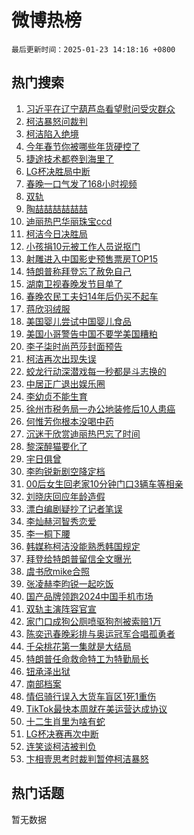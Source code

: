 # 微博热榜

`最后更新时间：2025-01-23 14:18:16 +0800`

## 热门搜索

1. [习近平在辽宁葫芦岛看望慰问受灾群众](https://m.weibo.cn/search?containerid=100103type%3D1%26t%3D10%26q%3D%23%E4%B9%A0%E8%BF%91%E5%B9%B3%E5%9C%A8%E8%BE%BD%E5%AE%81%E8%91%AB%E8%8A%A6%E5%B2%9B%E7%9C%8B%E6%9C%9B%E6%85%B0%E9%97%AE%E5%8F%97%E7%81%BE%E7%BE%A4%E4%BC%97%23&stream_entry_id=51&isnewpage=1&extparam=seat%3D1%26pos%3D0%26c_type%3D51%26cate%3D10103%26filter_type%3Drealtimehot%26q%3D%2523%25E4%25B9%25A0%25E8%25BF%2591%25E5%25B9%25B3%25E5%259C%25A8%25E8%25BE%25BD%25E5%25AE%2581%25E8%2591%25AB%25E8%258A%25A6%25E5%25B2%259B%25E7%259C%258B%25E6%259C%259B%25E6%2585%25B0%25E9%2597%25AE%25E5%258F%2597%25E7%2581%25BE%25E7%25BE%25A4%25E4%25BC%2597%2523%26dgr%3D0%26stream_entry_id%3D51%26display_time%3D1737613094%26pre_seqid%3D173761309496101109856119)
1. [柯洁暴怒问裁判](https://m.weibo.cn/search?containerid=100103type%3D1%26t%3D10%26q%3D%23%E6%9F%AF%E6%B4%81%E6%9A%B4%E6%80%92%E9%97%AE%E8%A3%81%E5%88%A4%23&stream_entry_id=31&isnewpage=1&extparam=seat%3D1%26realpos%3D1%26filter_type%3Drealtimehot%26stream_entry_id%3D31%26pos%3D0%26c_type%3D31%26band_rank%3D1%26cate%3D5001%26lcate%3D5001%26q%3D%2523%25E6%259F%25AF%25E6%25B4%2581%25E6%259A%25B4%25E6%2580%2592%25E9%2597%25AE%25E8%25A3%2581%25E5%2588%25A4%2523%26dgr%3D0%26flag%3D1%26display_time%3D1737613094%26pre_seqid%3D173761309496101109856119)
1. [柯洁陷入绝境](https://m.weibo.cn/search?containerid=100103type%3D1%26t%3D10%26q%3D%23%E6%9F%AF%E6%B4%81%E9%99%B7%E5%85%A5%E7%BB%9D%E5%A2%83%23&stream_entry_id=31&isnewpage=1&extparam=seat%3D1%26realpos%3D2%26filter_type%3Drealtimehot%26stream_entry_id%3D31%26pos%3D1%26c_type%3D31%26band_rank%3D2%26cate%3D5001%26lcate%3D5001%26q%3D%2523%25E6%259F%25AF%25E6%25B4%2581%25E9%2599%25B7%25E5%2585%25A5%25E7%25BB%259D%25E5%25A2%2583%2523%26dgr%3D0%26flag%3D1%26display_time%3D1737613094%26pre_seqid%3D173761309496101109856119)
1. [今年春节你被哪些年货硬控了](https://m.weibo.cn/search?containerid=100103type%3D1%26t%3D10%26q%3D%23%E4%BB%8A%E5%B9%B4%E6%98%A5%E8%8A%82%E4%BD%A0%E8%A2%AB%E5%93%AA%E4%BA%9B%E5%B9%B4%E8%B4%A7%E7%A1%AC%E6%8E%A7%E4%BA%86%23&stream_entry_id=31&isnewpage=1&extparam=seat%3D1%26realpos%3D3%26filter_type%3Drealtimehot%26stream_entry_id%3D31%26pos%3D2%26c_type%3D31%26band_rank%3D3%26cate%3D5001%26lcate%3D5001%26q%3D%2523%25E4%25BB%258A%25E5%25B9%25B4%25E6%2598%25A5%25E8%258A%2582%25E4%25BD%25A0%25E8%25A2%25AB%25E5%2593%25AA%25E4%25BA%259B%25E5%25B9%25B4%25E8%25B4%25A7%25E7%25A1%25AC%25E6%258E%25A7%25E4%25BA%2586%2523%26dgr%3D0%26flag%3D0%26display_time%3D1737613094%26pre_seqid%3D173761309496101109856119)
1. [捷途技术都卷到海里了](https://m.weibo.cn/search?containerid=100103type%3D1%26t%3D10%26q%3D%23%E6%8D%B7%E9%80%94%E6%8A%80%E6%9C%AF%E9%83%BD%E5%8D%B7%E5%88%B0%E6%B5%B7%E9%87%8C%E4%BA%86%23&stream_entry_id=31&isnewpage=1&extparam=seat%3D1%26adid%3D273570%26band_rank%3D4%26filter_type%3Drealtimehot%26is_ad_pos%3D1%26lcate%3D5001%26c_type%3D31%26topic_ad%3D1%26cate%3D5001%26pos%3D3%26q%3D%2523%25E6%258D%25B7%25E9%2580%2594%25E6%258A%2580%25E6%259C%25AF%25E9%2583%25BD%25E5%258D%25B7%25E5%2588%25B0%25E6%25B5%25B7%25E9%2587%258C%25E4%25BA%2586%2523%26dgr%3D0%26stream_entry_id%3D31%26display_time%3D1737613094%26pre_seqid%3D173761309496101109856119)
1. [LG杯决胜局中断](https://m.weibo.cn/search?containerid=100103type%3D1%26t%3D10%26q%3D%23LG%E6%9D%AF%E5%86%B3%E8%83%9C%E5%B1%80%E4%B8%AD%E6%96%AD%23&stream_entry_id=31&isnewpage=1&extparam=seat%3D1%26realpos%3D4%26filter_type%3Drealtimehot%26stream_entry_id%3D31%26pos%3D4%26c_type%3D31%26band_rank%3D4%26cate%3D5001%26lcate%3D5001%26q%3D%2523LG%25E6%259D%25AF%25E5%2586%25B3%25E8%2583%259C%25E5%25B1%2580%25E4%25B8%25AD%25E6%2596%25AD%2523%26dgr%3D0%26flag%3D1%26display_time%3D1737613094%26pre_seqid%3D173761309496101109856119)
1. [春晚一口气发了168小时视频](https://m.weibo.cn/search?containerid=100103type%3D1%26t%3D10%26q%3D%E6%98%A5%E6%99%9A%E4%B8%80%E5%8F%A3%E6%B0%94%E5%8F%91%E4%BA%86168%E5%B0%8F%E6%97%B6%E8%A7%86%E9%A2%91&stream_entry_id=31&isnewpage=1&extparam=seat%3D1%26realpos%3D5%26filter_type%3Drealtimehot%26stream_entry_id%3D31%26pos%3D5%26c_type%3D31%26band_rank%3D5%26cate%3D5001%26lcate%3D5001%26q%3D%25E6%2598%25A5%25E6%2599%259A%25E4%25B8%2580%25E5%258F%25A3%25E6%25B0%2594%25E5%258F%2591%25E4%25BA%2586168%25E5%25B0%258F%25E6%2597%25B6%25E8%25A7%2586%25E9%25A2%2591%26dgr%3D0%26flag%3D2%26display_time%3D1737613094%26pre_seqid%3D173761309496101109856119)
1. [双轨](https://m.weibo.cn/search?containerid=100103type%3D1%26t%3D10%26q%3D%E5%8F%8C%E8%BD%A8&stream_entry_id=31&isnewpage=1&extparam=seat%3D1%26realpos%3D6%26filter_type%3Drealtimehot%26stream_entry_id%3D31%26pos%3D6%26c_type%3D31%26band_rank%3D6%26cate%3D5001%26lcate%3D5001%26q%3D%25E5%258F%258C%25E8%25BD%25A8%26dgr%3D0%26flag%3D2%26display_time%3D1737613094%26pre_seqid%3D173761309496101109856119)
1. [陶喆喆喆喆喆喆](https://m.weibo.cn/search?containerid=100103type%3D1%26t%3D10%26q%3D%23%E9%99%B6%E5%96%86%E5%96%86%E5%96%86%E5%96%86%E5%96%86%E5%96%86%23&stream_entry_id=31&isnewpage=1&extparam=seat%3D1%26adid%3D273799%26band_rank%3D7%26filter_type%3Drealtimehot%26is_ad_pos%3D1%26lcate%3D5001%26c_type%3D31%26topic_ad%3D1%26cate%3D5001%26pos%3D7%26q%3D%2523%25E9%2599%25B6%25E5%2596%2586%25E5%2596%2586%25E5%2596%2586%25E5%2596%2586%25E5%2596%2586%25E5%2596%2586%2523%26dgr%3D0%26stream_entry_id%3D31%26display_time%3D1737613094%26pre_seqid%3D173761309496101109856119)
1. [迪丽热巴华丽珠宝ccd](https://m.weibo.cn/search?containerid=100103type%3D1%26t%3D10%26q%3D%23%E8%BF%AA%E4%B8%BD%E7%83%AD%E5%B7%B4%E5%8D%8E%E4%B8%BD%E7%8F%A0%E5%AE%9Dccd%23&stream_entry_id=31&isnewpage=1&extparam=seat%3D1%26realpos%3D7%26filter_type%3Drealtimehot%26stream_entry_id%3D31%26pos%3D8%26c_type%3D31%26band_rank%3D7%26cate%3D5001%26lcate%3D5001%26q%3D%2523%25E8%25BF%25AA%25E4%25B8%25BD%25E7%2583%25AD%25E5%25B7%25B4%25E5%258D%258E%25E4%25B8%25BD%25E7%258F%25A0%25E5%25AE%259Dccd%2523%26dgr%3D0%26flag%3D1%26display_time%3D1737613094%26pre_seqid%3D173761309496101109856119)
1. [柯洁今日决胜局](https://m.weibo.cn/search?containerid=100103type%3D1%26t%3D10%26q%3D%23%E6%9F%AF%E6%B4%81%E4%BB%8A%E6%97%A5%E5%86%B3%E8%83%9C%E5%B1%80%23&stream_entry_id=31&isnewpage=1&extparam=seat%3D1%26realpos%3D8%26filter_type%3Drealtimehot%26stream_entry_id%3D31%26pos%3D9%26c_type%3D31%26band_rank%3D8%26cate%3D5001%26lcate%3D5001%26q%3D%2523%25E6%259F%25AF%25E6%25B4%2581%25E4%25BB%258A%25E6%2597%25A5%25E5%2586%25B3%25E8%2583%259C%25E5%25B1%2580%2523%26dgr%3D0%26flag%3D0%26display_time%3D1737613094%26pre_seqid%3D173761309496101109856119)
1. [小孩捐10元被工作人员说抠门](https://m.weibo.cn/search?containerid=100103type%3D1%26t%3D10%26q%3D%23%E5%B0%8F%E5%AD%A9%E6%8D%9010%E5%85%83%E8%A2%AB%E5%B7%A5%E4%BD%9C%E4%BA%BA%E5%91%98%E8%AF%B4%E6%8A%A0%E9%97%A8%23&stream_entry_id=31&isnewpage=1&extparam=seat%3D1%26realpos%3D9%26filter_type%3Drealtimehot%26stream_entry_id%3D31%26pos%3D10%26c_type%3D31%26band_rank%3D9%26cate%3D5001%26lcate%3D5001%26q%3D%2523%25E5%25B0%258F%25E5%25AD%25A9%25E6%258D%259010%25E5%2585%2583%25E8%25A2%25AB%25E5%25B7%25A5%25E4%25BD%259C%25E4%25BA%25BA%25E5%2591%2598%25E8%25AF%25B4%25E6%258A%25A0%25E9%2597%25A8%2523%26dgr%3D0%26flag%3D0%26display_time%3D1737613094%26pre_seqid%3D173761309496101109856119)
1. [射雕进入中国影史预售票房TOP15](https://m.weibo.cn/search?containerid=100103type%3D1%26t%3D10%26q%3D%23%E5%B0%84%E9%9B%95%E8%BF%9B%E5%85%A5%E4%B8%AD%E5%9B%BD%E5%BD%B1%E5%8F%B2%E9%A2%84%E5%94%AE%E7%A5%A8%E6%88%BFTOP15%23&stream_entry_id=31&isnewpage=1&extparam=seat%3D1%26realpos%3D10%26filter_type%3Drealtimehot%26stream_entry_id%3D31%26pos%3D11%26c_type%3D31%26band_rank%3D10%26cate%3D5001%26lcate%3D5001%26q%3D%2523%25E5%25B0%2584%25E9%259B%2595%25E8%25BF%259B%25E5%2585%25A5%25E4%25B8%25AD%25E5%259B%25BD%25E5%25BD%25B1%25E5%258F%25B2%25E9%25A2%2584%25E5%2594%25AE%25E7%25A5%25A8%25E6%2588%25BFTOP15%2523%26dgr%3D0%26flag%3D1%26display_time%3D1737613094%26pre_seqid%3D173761309496101109856119)
1. [特朗普称拜登忘了赦免自己](https://m.weibo.cn/search?containerid=100103type%3D1%26t%3D10%26q%3D%23%E7%89%B9%E6%9C%97%E6%99%AE%E7%A7%B0%E6%8B%9C%E7%99%BB%E5%BF%98%E4%BA%86%E8%B5%A6%E5%85%8D%E8%87%AA%E5%B7%B1%23&stream_entry_id=31&isnewpage=1&extparam=seat%3D1%26realpos%3D11%26filter_type%3Drealtimehot%26stream_entry_id%3D31%26pos%3D12%26c_type%3D31%26band_rank%3D11%26cate%3D5001%26lcate%3D5001%26q%3D%2523%25E7%2589%25B9%25E6%259C%2597%25E6%2599%25AE%25E7%25A7%25B0%25E6%258B%259C%25E7%2599%25BB%25E5%25BF%2598%25E4%25BA%2586%25E8%25B5%25A6%25E5%2585%258D%25E8%2587%25AA%25E5%25B7%25B1%2523%26dgr%3D0%26flag%3D1%26display_time%3D1737613094%26pre_seqid%3D173761309496101109856119)
1. [湖南卫视春晚发节目单了](https://m.weibo.cn/search?containerid=100103type%3D1%26t%3D10%26q%3D%23%E6%B9%96%E5%8D%97%E5%8D%AB%E8%A7%86%E6%98%A5%E6%99%9A%E5%8F%91%E8%8A%82%E7%9B%AE%E5%8D%95%E4%BA%86%23&stream_entry_id=31&isnewpage=1&extparam=seat%3D1%26realpos%3D12%26filter_type%3Drealtimehot%26stream_entry_id%3D31%26pos%3D13%26c_type%3D31%26band_rank%3D12%26cate%3D5001%26lcate%3D5001%26q%3D%2523%25E6%25B9%2596%25E5%258D%2597%25E5%258D%25AB%25E8%25A7%2586%25E6%2598%25A5%25E6%2599%259A%25E5%258F%2591%25E8%258A%2582%25E7%259B%25AE%25E5%258D%2595%25E4%25BA%2586%2523%26dgr%3D0%26flag%3D0%26display_time%3D1737613094%26pre_seqid%3D173761309496101109856119)
1. [春晚农民工夫妇14年后仍买不起车](https://m.weibo.cn/search?containerid=100103type%3D1%26t%3D10%26q%3D%23%E6%98%A5%E6%99%9A%E5%86%9C%E6%B0%91%E5%B7%A5%E5%A4%AB%E5%A6%8714%E5%B9%B4%E5%90%8E%E4%BB%8D%E4%B9%B0%E4%B8%8D%E8%B5%B7%E8%BD%A6%23&stream_entry_id=31&isnewpage=1&extparam=seat%3D1%26realpos%3D13%26filter_type%3Drealtimehot%26stream_entry_id%3D31%26pos%3D14%26c_type%3D31%26band_rank%3D13%26cate%3D5001%26lcate%3D5001%26q%3D%2523%25E6%2598%25A5%25E6%2599%259A%25E5%2586%259C%25E6%25B0%2591%25E5%25B7%25A5%25E5%25A4%25AB%25E5%25A6%258714%25E5%25B9%25B4%25E5%2590%258E%25E4%25BB%258D%25E4%25B9%25B0%25E4%25B8%258D%25E8%25B5%25B7%25E8%25BD%25A6%2523%26dgr%3D0%26flag%3D0%26display_time%3D1737613094%26pre_seqid%3D173761309496101109856119)
1. [蒋欣羽绒服](https://m.weibo.cn/search?containerid=100103type%3D1%26t%3D10%26q%3D%E8%92%8B%E6%AC%A3%E7%BE%BD%E7%BB%92%E6%9C%8D&stream_entry_id=31&isnewpage=1&extparam=seat%3D1%26realpos%3D14%26filter_type%3Drealtimehot%26stream_entry_id%3D31%26pos%3D15%26c_type%3D31%26band_rank%3D14%26cate%3D5001%26lcate%3D5001%26q%3D%25E8%2592%258B%25E6%25AC%25A3%25E7%25BE%25BD%25E7%25BB%2592%25E6%259C%258D%26dgr%3D0%26flag%3D2%26display_time%3D1737613094%26pre_seqid%3D173761309496101109856119)
1. [美国婴儿尝试中国婴儿食品](https://m.weibo.cn/search?containerid=100103type%3D1%26t%3D10%26q%3D%E7%BE%8E%E5%9B%BD%E5%A9%B4%E5%84%BF%E5%B0%9D%E8%AF%95%E4%B8%AD%E5%9B%BD%E5%A9%B4%E5%84%BF%E9%A3%9F%E5%93%81&stream_entry_id=31&isnewpage=1&extparam=seat%3D1%26realpos%3D15%26filter_type%3Drealtimehot%26stream_entry_id%3D31%26pos%3D16%26c_type%3D31%26band_rank%3D15%26cate%3D5001%26lcate%3D5001%26q%3D%25E7%25BE%258E%25E5%259B%25BD%25E5%25A9%25B4%25E5%2584%25BF%25E5%25B0%259D%25E8%25AF%2595%25E4%25B8%25AD%25E5%259B%25BD%25E5%25A9%25B4%25E5%2584%25BF%25E9%25A3%259F%25E5%2593%2581%26dgr%3D0%26flag%3D1%26display_time%3D1737613094%26pre_seqid%3D173761309496101109856119)
1. [美国小哥警告中国不要学美国糟粕](https://m.weibo.cn/search?containerid=100103type%3D1%26t%3D10%26q%3D%23%E7%BE%8E%E5%9B%BD%E5%B0%8F%E5%93%A5%E8%AD%A6%E5%91%8A%E4%B8%AD%E5%9B%BD%E4%B8%8D%E8%A6%81%E5%AD%A6%E7%BE%8E%E5%9B%BD%E7%B3%9F%E7%B2%95%23&stream_entry_id=31&isnewpage=1&extparam=seat%3D1%26realpos%3D16%26filter_type%3Drealtimehot%26stream_entry_id%3D31%26pos%3D17%26c_type%3D31%26band_rank%3D16%26cate%3D5001%26lcate%3D5001%26q%3D%2523%25E7%25BE%258E%25E5%259B%25BD%25E5%25B0%258F%25E5%2593%25A5%25E8%25AD%25A6%25E5%2591%258A%25E4%25B8%25AD%25E5%259B%25BD%25E4%25B8%258D%25E8%25A6%2581%25E5%25AD%25A6%25E7%25BE%258E%25E5%259B%25BD%25E7%25B3%259F%25E7%25B2%2595%2523%26dgr%3D0%26flag%3D0%26display_time%3D1737613094%26pre_seqid%3D173761309496101109856119)
1. [李子柒时尚芭莎封面预告](https://m.weibo.cn/search?containerid=100103type%3D1%26t%3D10%26q%3D%23%E6%9D%8E%E5%AD%90%E6%9F%92%E6%97%B6%E5%B0%9A%E8%8A%AD%E8%8E%8E%E5%B0%81%E9%9D%A2%E9%A2%84%E5%91%8A%23&stream_entry_id=31&isnewpage=1&extparam=seat%3D1%26realpos%3D17%26filter_type%3Drealtimehot%26stream_entry_id%3D31%26pos%3D18%26c_type%3D31%26band_rank%3D17%26cate%3D5001%26lcate%3D5001%26q%3D%2523%25E6%259D%258E%25E5%25AD%2590%25E6%259F%2592%25E6%2597%25B6%25E5%25B0%259A%25E8%258A%25AD%25E8%258E%258E%25E5%25B0%2581%25E9%259D%25A2%25E9%25A2%2584%25E5%2591%258A%2523%26dgr%3D0%26flag%3D1%26display_time%3D1737613094%26pre_seqid%3D173761309496101109856119)
1. [柯洁再次出现失误](https://m.weibo.cn/search?containerid=100103type%3D1%26t%3D10%26q%3D%23%E6%9F%AF%E6%B4%81%E5%86%8D%E6%AC%A1%E5%87%BA%E7%8E%B0%E5%A4%B1%E8%AF%AF%23&stream_entry_id=31&isnewpage=1&extparam=seat%3D1%26realpos%3D18%26filter_type%3Drealtimehot%26stream_entry_id%3D31%26pos%3D19%26c_type%3D31%26band_rank%3D18%26cate%3D5001%26lcate%3D5001%26q%3D%2523%25E6%259F%25AF%25E6%25B4%2581%25E5%2586%258D%25E6%25AC%25A1%25E5%2587%25BA%25E7%258E%25B0%25E5%25A4%25B1%25E8%25AF%25AF%2523%26dgr%3D0%26flag%3D1%26display_time%3D1737613094%26pre_seqid%3D173761309496101109856119)
1. [蛟龙行动深潜戏每一秒都是斗志换的](https://m.weibo.cn/search?containerid=100103type%3D1%26t%3D10%26q%3D%23%E8%9B%9F%E9%BE%99%E8%A1%8C%E5%8A%A8%E6%B7%B1%E6%BD%9C%E6%88%8F%E6%AF%8F%E4%B8%80%E7%A7%92%E9%83%BD%E6%98%AF%E6%96%97%E5%BF%97%E6%8D%A2%E7%9A%84%23&stream_entry_id=31&isnewpage=1&extparam=seat%3D1%26realpos%3D19%26filter_type%3Drealtimehot%26stream_entry_id%3D31%26pos%3D20%26c_type%3D31%26band_rank%3D19%26cate%3D5001%26lcate%3D5001%26q%3D%2523%25E8%259B%259F%25E9%25BE%2599%25E8%25A1%258C%25E5%258A%25A8%25E6%25B7%25B1%25E6%25BD%259C%25E6%2588%258F%25E6%25AF%258F%25E4%25B8%2580%25E7%25A7%2592%25E9%2583%25BD%25E6%2598%25AF%25E6%2596%2597%25E5%25BF%2597%25E6%258D%25A2%25E7%259A%2584%2523%26dgr%3D0%26flag%3D1%26display_time%3D1737613094%26pre_seqid%3D173761309496101109856119)
1. [中居正广退出娱乐圈](https://m.weibo.cn/search?containerid=100103type%3D1%26t%3D10%26q%3D%23%E4%B8%AD%E5%B1%85%E6%AD%A3%E5%B9%BF%E9%80%80%E5%87%BA%E5%A8%B1%E4%B9%90%E5%9C%88%23&stream_entry_id=31&isnewpage=1&extparam=seat%3D1%26realpos%3D20%26filter_type%3Drealtimehot%26stream_entry_id%3D31%26pos%3D21%26c_type%3D31%26band_rank%3D20%26cate%3D5001%26lcate%3D5001%26q%3D%2523%25E4%25B8%25AD%25E5%25B1%2585%25E6%25AD%25A3%25E5%25B9%25BF%25E9%2580%2580%25E5%2587%25BA%25E5%25A8%25B1%25E4%25B9%2590%25E5%259C%2588%2523%26dgr%3D0%26flag%3D1%26display_time%3D1737613094%26pre_seqid%3D173761309496101109856119)
1. [李幼贞不能生育](https://m.weibo.cn/search?containerid=100103type%3D1%26t%3D10%26q%3D%23%E6%9D%8E%E5%B9%BC%E8%B4%9E%E4%B8%8D%E8%83%BD%E7%94%9F%E8%82%B2%23&stream_entry_id=31&isnewpage=1&extparam=seat%3D1%26realpos%3D21%26filter_type%3Drealtimehot%26stream_entry_id%3D31%26pos%3D22%26c_type%3D31%26band_rank%3D21%26cate%3D5001%26lcate%3D5001%26q%3D%2523%25E6%259D%258E%25E5%25B9%25BC%25E8%25B4%259E%25E4%25B8%258D%25E8%2583%25BD%25E7%2594%259F%25E8%2582%25B2%2523%26dgr%3D0%26flag%3D2%26display_time%3D1737613094%26pre_seqid%3D173761309496101109856119)
1. [徐州市税务局一办公地装修后10人患癌](https://m.weibo.cn/search?containerid=100103type%3D1%26t%3D10%26q%3D%23%E5%BE%90%E5%B7%9E%E5%B8%82%E7%A8%8E%E5%8A%A1%E5%B1%80%E4%B8%80%E5%8A%9E%E5%85%AC%E5%9C%B0%E8%A3%85%E4%BF%AE%E5%90%8E10%E4%BA%BA%E6%82%A3%E7%99%8C%23&stream_entry_id=31&isnewpage=1&extparam=seat%3D1%26realpos%3D22%26filter_type%3Drealtimehot%26stream_entry_id%3D31%26pos%3D23%26c_type%3D31%26band_rank%3D22%26cate%3D5001%26lcate%3D5001%26q%3D%2523%25E5%25BE%2590%25E5%25B7%259E%25E5%25B8%2582%25E7%25A8%258E%25E5%258A%25A1%25E5%25B1%2580%25E4%25B8%2580%25E5%258A%259E%25E5%2585%25AC%25E5%259C%25B0%25E8%25A3%2585%25E4%25BF%25AE%25E5%2590%258E10%25E4%25BA%25BA%25E6%2582%25A3%25E7%2599%258C%2523%26dgr%3D0%26flag%3D0%26display_time%3D1737613094%26pre_seqid%3D173761309496101109856119)
1. [何惟芳你根本没喝中药](https://m.weibo.cn/search?containerid=100103type%3D1%26t%3D10%26q%3D%E4%BD%95%E6%83%9F%E8%8A%B3%E4%BD%A0%E6%A0%B9%E6%9C%AC%E6%B2%A1%E5%96%9D%E4%B8%AD%E8%8D%AF&stream_entry_id=31&isnewpage=1&extparam=seat%3D1%26realpos%3D23%26filter_type%3Drealtimehot%26stream_entry_id%3D31%26pos%3D24%26c_type%3D31%26band_rank%3D23%26cate%3D5001%26lcate%3D5001%26q%3D%25E4%25BD%2595%25E6%2583%259F%25E8%258A%25B3%25E4%25BD%25A0%25E6%25A0%25B9%25E6%259C%25AC%25E6%25B2%25A1%25E5%2596%259D%25E4%25B8%25AD%25E8%258D%25AF%26dgr%3D0%26flag%3D0%26display_time%3D1737613094%26pre_seqid%3D173761309496101109856119)
1. [沉迷于欣赏迪丽热巴忘了时间](https://m.weibo.cn/search?containerid=100103type%3D1%26t%3D10%26q%3D%23%E6%B2%89%E8%BF%B7%E4%BA%8E%E6%AC%A3%E8%B5%8F%E8%BF%AA%E4%B8%BD%E7%83%AD%E5%B7%B4%E5%BF%98%E4%BA%86%E6%97%B6%E9%97%B4%23&stream_entry_id=31&isnewpage=1&extparam=seat%3D1%26realpos%3D24%26filter_type%3Drealtimehot%26stream_entry_id%3D31%26pos%3D25%26c_type%3D31%26band_rank%3D24%26cate%3D5001%26lcate%3D5001%26q%3D%2523%25E6%25B2%2589%25E8%25BF%25B7%25E4%25BA%258E%25E6%25AC%25A3%25E8%25B5%258F%25E8%25BF%25AA%25E4%25B8%25BD%25E7%2583%25AD%25E5%25B7%25B4%25E5%25BF%2598%25E4%25BA%2586%25E6%2597%25B6%25E9%2597%25B4%2523%26dgr%3D0%26flag%3D1%26display_time%3D1737613094%26pre_seqid%3D173761309496101109856119)
1. [黎深醉猫要化了](https://m.weibo.cn/search?containerid=100103type%3D1%26t%3D10%26q%3D%E9%BB%8E%E6%B7%B1%E9%86%89%E7%8C%AB%E8%A6%81%E5%8C%96%E4%BA%86&stream_entry_id=31&isnewpage=1&extparam=seat%3D1%26realpos%3D25%26filter_type%3Drealtimehot%26stream_entry_id%3D31%26pos%3D26%26c_type%3D31%26band_rank%3D25%26cate%3D5001%26lcate%3D5001%26q%3D%25E9%25BB%258E%25E6%25B7%25B1%25E9%2586%2589%25E7%258C%25AB%25E8%25A6%2581%25E5%258C%2596%25E4%25BA%2586%26dgr%3D0%26flag%3D1%26display_time%3D1737613094%26pre_seqid%3D173761309496101109856119)
1. [宇日俱曾](https://m.weibo.cn/search?containerid=100103type%3D1%26t%3D10%26q%3D%23%E5%AE%87%E6%97%A5%E4%BF%B1%E6%9B%BE%23&stream_entry_id=31&isnewpage=1&extparam=seat%3D1%26realpos%3D26%26filter_type%3Drealtimehot%26stream_entry_id%3D31%26pos%3D27%26c_type%3D31%26band_rank%3D26%26cate%3D5001%26lcate%3D5001%26q%3D%2523%25E5%25AE%2587%25E6%2597%25A5%25E4%25BF%25B1%25E6%259B%25BE%2523%26dgr%3D0%26flag%3D1%26display_time%3D1737613094%26pre_seqid%3D173761309496101109856119)
1. [李昀锐新剧空降定档](https://m.weibo.cn/search?containerid=100103type%3D1%26t%3D10%26q%3D%23%E6%9D%8E%E6%98%80%E9%94%90%E6%96%B0%E5%89%A7%E7%A9%BA%E9%99%8D%E5%AE%9A%E6%A1%A3%23&stream_entry_id=31&isnewpage=1&extparam=seat%3D1%26realpos%3D27%26filter_type%3Drealtimehot%26stream_entry_id%3D31%26pos%3D28%26c_type%3D31%26band_rank%3D27%26cate%3D5001%26lcate%3D5001%26q%3D%2523%25E6%259D%258E%25E6%2598%2580%25E9%2594%2590%25E6%2596%25B0%25E5%2589%25A7%25E7%25A9%25BA%25E9%2599%258D%25E5%25AE%259A%25E6%25A1%25A3%2523%26dgr%3D0%26flag%3D0%26display_time%3D1737613094%26pre_seqid%3D173761309496101109856119)
1. [00后女生回老家10分钟门口3辆车等相亲](https://m.weibo.cn/search?containerid=100103type%3D1%26t%3D10%26q%3D%2300%E5%90%8E%E5%A5%B3%E7%94%9F%E5%9B%9E%E8%80%81%E5%AE%B610%E5%88%86%E9%92%9F%E9%97%A8%E5%8F%A33%E8%BE%86%E8%BD%A6%E7%AD%89%E7%9B%B8%E4%BA%B2%23&stream_entry_id=31&isnewpage=1&extparam=seat%3D1%26realpos%3D28%26filter_type%3Drealtimehot%26stream_entry_id%3D31%26pos%3D29%26c_type%3D31%26band_rank%3D28%26cate%3D5001%26lcate%3D5001%26q%3D%252300%25E5%2590%258E%25E5%25A5%25B3%25E7%2594%259F%25E5%259B%259E%25E8%2580%2581%25E5%25AE%25B610%25E5%2588%2586%25E9%2592%259F%25E9%2597%25A8%25E5%258F%25A33%25E8%25BE%2586%25E8%25BD%25A6%25E7%25AD%2589%25E7%259B%25B8%25E4%25BA%25B2%2523%26dgr%3D0%26flag%3D1%26display_time%3D1737613094%26pre_seqid%3D173761309496101109856119)
1. [刘晓庆回应年龄造假](https://m.weibo.cn/search?containerid=100103type%3D1%26t%3D10%26q%3D%23%E5%88%98%E6%99%93%E5%BA%86%E5%9B%9E%E5%BA%94%E5%B9%B4%E9%BE%84%E9%80%A0%E5%81%87%23&stream_entry_id=31&isnewpage=1&extparam=seat%3D1%26realpos%3D29%26filter_type%3Drealtimehot%26stream_entry_id%3D31%26pos%3D30%26c_type%3D31%26band_rank%3D29%26cate%3D5001%26lcate%3D5001%26q%3D%2523%25E5%2588%2598%25E6%2599%2593%25E5%25BA%2586%25E5%259B%259E%25E5%25BA%2594%25E5%25B9%25B4%25E9%25BE%2584%25E9%2580%25A0%25E5%2581%2587%2523%26dgr%3D0%26flag%3D1%26display_time%3D1737613094%26pre_seqid%3D173761309496101109856119)
1. [漂白编剧疑抄了记者笔误](https://m.weibo.cn/search?containerid=100103type%3D1%26t%3D10%26q%3D%23%E6%BC%82%E7%99%BD%E7%BC%96%E5%89%A7%E7%96%91%E6%8A%84%E4%BA%86%E8%AE%B0%E8%80%85%E7%AC%94%E8%AF%AF%23&stream_entry_id=31&isnewpage=1&extparam=seat%3D1%26realpos%3D30%26filter_type%3Drealtimehot%26stream_entry_id%3D31%26pos%3D31%26c_type%3D31%26band_rank%3D30%26cate%3D5001%26lcate%3D5001%26q%3D%2523%25E6%25BC%2582%25E7%2599%25BD%25E7%25BC%2596%25E5%2589%25A7%25E7%2596%2591%25E6%258A%2584%25E4%25BA%2586%25E8%25AE%25B0%25E8%2580%2585%25E7%25AC%2594%25E8%25AF%25AF%2523%26dgr%3D0%26flag%3D1%26display_time%3D1737613094%26pre_seqid%3D173761309496101109856119)
1. [李灿赫河智秀恋爱](https://m.weibo.cn/search?containerid=100103type%3D1%26t%3D10%26q%3D%23%E6%9D%8E%E7%81%BF%E8%B5%AB%E6%B2%B3%E6%99%BA%E7%A7%80%E6%81%8B%E7%88%B1%23&stream_entry_id=31&isnewpage=1&extparam=seat%3D1%26realpos%3D31%26filter_type%3Drealtimehot%26stream_entry_id%3D31%26pos%3D32%26c_type%3D31%26band_rank%3D31%26cate%3D5001%26lcate%3D5001%26q%3D%2523%25E6%259D%258E%25E7%2581%25BF%25E8%25B5%25AB%25E6%25B2%25B3%25E6%2599%25BA%25E7%25A7%2580%25E6%2581%258B%25E7%2588%25B1%2523%26dgr%3D0%26flag%3D0%26display_time%3D1737613094%26pre_seqid%3D173761309496101109856119)
1. [李一桐下腰](https://m.weibo.cn/search?containerid=100103type%3D1%26t%3D10%26q%3D%23%E6%9D%8E%E4%B8%80%E6%A1%90%E4%B8%8B%E8%85%B0%23&stream_entry_id=31&isnewpage=1&extparam=seat%3D1%26realpos%3D32%26filter_type%3Drealtimehot%26stream_entry_id%3D31%26pos%3D33%26c_type%3D31%26band_rank%3D32%26cate%3D5001%26lcate%3D5001%26q%3D%2523%25E6%259D%258E%25E4%25B8%2580%25E6%25A1%2590%25E4%25B8%258B%25E8%2585%25B0%2523%26dgr%3D0%26flag%3D0%26display_time%3D1737613094%26pre_seqid%3D173761309496101109856119)
1. [韩媒称柯洁没能熟悉韩国规定](https://m.weibo.cn/search?containerid=100103type%3D1%26t%3D10%26q%3D%23%E9%9F%A9%E5%AA%92%E7%A7%B0%E6%9F%AF%E6%B4%81%E6%B2%A1%E8%83%BD%E7%86%9F%E6%82%89%E9%9F%A9%E5%9B%BD%E8%A7%84%E5%AE%9A%23&stream_entry_id=31&isnewpage=1&extparam=seat%3D1%26realpos%3D33%26filter_type%3Drealtimehot%26stream_entry_id%3D31%26pos%3D34%26c_type%3D31%26band_rank%3D33%26cate%3D5001%26lcate%3D5001%26q%3D%2523%25E9%259F%25A9%25E5%25AA%2592%25E7%25A7%25B0%25E6%259F%25AF%25E6%25B4%2581%25E6%25B2%25A1%25E8%2583%25BD%25E7%2586%259F%25E6%2582%2589%25E9%259F%25A9%25E5%259B%25BD%25E8%25A7%2584%25E5%25AE%259A%2523%26dgr%3D0%26flag%3D0%26display_time%3D1737613094%26pre_seqid%3D173761309496101109856119)
1. [拜登给特朗普留信全文曝光](https://m.weibo.cn/search?containerid=100103type%3D1%26t%3D10%26q%3D%23%E6%8B%9C%E7%99%BB%E7%BB%99%E7%89%B9%E6%9C%97%E6%99%AE%E7%95%99%E4%BF%A1%E5%85%A8%E6%96%87%E6%9B%9D%E5%85%89%23&stream_entry_id=31&isnewpage=1&extparam=seat%3D1%26realpos%3D34%26filter_type%3Drealtimehot%26stream_entry_id%3D31%26pos%3D35%26c_type%3D31%26band_rank%3D34%26cate%3D5001%26lcate%3D5001%26q%3D%2523%25E6%258B%259C%25E7%2599%25BB%25E7%25BB%2599%25E7%2589%25B9%25E6%259C%2597%25E6%2599%25AE%25E7%2595%2599%25E4%25BF%25A1%25E5%2585%25A8%25E6%2596%2587%25E6%259B%259D%25E5%2585%2589%2523%26dgr%3D0%26flag%3D1%26display_time%3D1737613094%26pre_seqid%3D173761309496101109856119)
1. [虞书欣mike合照](https://m.weibo.cn/search?containerid=100103type%3D1%26t%3D10%26q%3D%23%E8%99%9E%E4%B9%A6%E6%AC%A3mike%E5%90%88%E7%85%A7%23&stream_entry_id=31&isnewpage=1&extparam=seat%3D1%26realpos%3D35%26filter_type%3Drealtimehot%26stream_entry_id%3D31%26pos%3D36%26c_type%3D31%26band_rank%3D35%26cate%3D5001%26lcate%3D5001%26q%3D%2523%25E8%2599%259E%25E4%25B9%25A6%25E6%25AC%25A3mike%25E5%2590%2588%25E7%2585%25A7%2523%26dgr%3D0%26flag%3D1%26display_time%3D1737613094%26pre_seqid%3D173761309496101109856119)
1. [张凌赫李昀锐一起吃饭](https://m.weibo.cn/search?containerid=100103type%3D1%26t%3D10%26q%3D%23%E5%BC%A0%E5%87%8C%E8%B5%AB%E6%9D%8E%E6%98%80%E9%94%90%E4%B8%80%E8%B5%B7%E5%90%83%E9%A5%AD%23&stream_entry_id=31&isnewpage=1&extparam=seat%3D1%26realpos%3D36%26filter_type%3Drealtimehot%26stream_entry_id%3D31%26pos%3D37%26c_type%3D31%26band_rank%3D36%26cate%3D5001%26lcate%3D5001%26q%3D%2523%25E5%25BC%25A0%25E5%2587%258C%25E8%25B5%25AB%25E6%259D%258E%25E6%2598%2580%25E9%2594%2590%25E4%25B8%2580%25E8%25B5%25B7%25E5%2590%2583%25E9%25A5%25AD%2523%26dgr%3D0%26flag%3D0%26display_time%3D1737613094%26pre_seqid%3D173761309496101109856119)
1. [国产品牌领跑2024中国手机市场](https://m.weibo.cn/search?containerid=100103type%3D1%26t%3D10%26q%3D%23%E5%9B%BD%E4%BA%A7%E5%93%81%E7%89%8C%E9%A2%86%E8%B7%912024%E4%B8%AD%E5%9B%BD%E6%89%8B%E6%9C%BA%E5%B8%82%E5%9C%BA%23&stream_entry_id=31&isnewpage=1&extparam=seat%3D1%26adid%3D273501%26realpos%3D37%26filter_type%3Drealtimehot%26stream_entry_id%3D31%26pos%3D38%26c_type%3D31%26band_rank%3D37%26cate%3D5001%26lcate%3D5001%26q%3D%2523%25E5%259B%25BD%25E4%25BA%25A7%25E5%2593%2581%25E7%2589%258C%25E9%25A2%2586%25E8%25B7%25912024%25E4%25B8%25AD%25E5%259B%25BD%25E6%2589%258B%25E6%259C%25BA%25E5%25B8%2582%25E5%259C%25BA%2523%26dgr%3D0%26flag%3D1%26display_time%3D1737613094%26pre_seqid%3D173761309496101109856119)
1. [双轨主演阵容官宣](https://m.weibo.cn/search?containerid=100103type%3D1%26t%3D10%26q%3D%23%E5%8F%8C%E8%BD%A8%E4%B8%BB%E6%BC%94%E9%98%B5%E5%AE%B9%E5%AE%98%E5%AE%A3%23&stream_entry_id=31&isnewpage=1&extparam=seat%3D1%26realpos%3D38%26filter_type%3Drealtimehot%26stream_entry_id%3D31%26pos%3D39%26c_type%3D31%26band_rank%3D38%26cate%3D5001%26lcate%3D5001%26q%3D%2523%25E5%258F%258C%25E8%25BD%25A8%25E4%25B8%25BB%25E6%25BC%2594%25E9%2598%25B5%25E5%25AE%25B9%25E5%25AE%2598%25E5%25AE%25A3%2523%26dgr%3D0%26flag%3D1%26display_time%3D1737613094%26pre_seqid%3D173761309496101109856119)
1. [家门口成狗公厕喷驱狗剂被索赔1万](https://m.weibo.cn/search?containerid=100103type%3D1%26t%3D10%26q%3D%23%E5%AE%B6%E9%97%A8%E5%8F%A3%E6%88%90%E7%8B%97%E5%85%AC%E5%8E%95%E5%96%B7%E9%A9%B1%E7%8B%97%E5%89%82%E8%A2%AB%E7%B4%A2%E8%B5%941%E4%B8%87%23&stream_entry_id=31&isnewpage=1&extparam=seat%3D1%26realpos%3D39%26filter_type%3Drealtimehot%26stream_entry_id%3D31%26pos%3D40%26c_type%3D31%26band_rank%3D39%26cate%3D5001%26lcate%3D5001%26q%3D%2523%25E5%25AE%25B6%25E9%2597%25A8%25E5%258F%25A3%25E6%2588%2590%25E7%258B%2597%25E5%2585%25AC%25E5%258E%2595%25E5%2596%25B7%25E9%25A9%25B1%25E7%258B%2597%25E5%2589%2582%25E8%25A2%25AB%25E7%25B4%25A2%25E8%25B5%25941%25E4%25B8%2587%2523%26dgr%3D0%26flag%3D1%26display_time%3D1737613094%26pre_seqid%3D173761309496101109856119)
1. [陈奕迅春晚彩排与奥运冠军合唱孤勇者](https://m.weibo.cn/search?containerid=100103type%3D1%26t%3D10%26q%3D%23%E9%99%88%E5%A5%95%E8%BF%85%E6%98%A5%E6%99%9A%E5%BD%A9%E6%8E%92%E4%B8%8E%E5%A5%A5%E8%BF%90%E5%86%A0%E5%86%9B%E5%90%88%E5%94%B1%E5%AD%A4%E5%8B%87%E8%80%85%23&stream_entry_id=31&isnewpage=1&extparam=seat%3D1%26realpos%3D40%26filter_type%3Drealtimehot%26stream_entry_id%3D31%26pos%3D41%26c_type%3D31%26band_rank%3D40%26cate%3D5001%26lcate%3D5001%26q%3D%2523%25E9%2599%2588%25E5%25A5%2595%25E8%25BF%2585%25E6%2598%25A5%25E6%2599%259A%25E5%25BD%25A9%25E6%258E%2592%25E4%25B8%258E%25E5%25A5%25A5%25E8%25BF%2590%25E5%2586%25A0%25E5%2586%259B%25E5%2590%2588%25E5%2594%25B1%25E5%25AD%25A4%25E5%258B%2587%25E8%2580%2585%2523%26dgr%3D0%26flag%3D1%26display_time%3D1737613094%26pre_seqid%3D173761309496101109856119)
1. [千朵桃花第一集就是大结局](https://m.weibo.cn/search?containerid=100103type%3D1%26t%3D10%26q%3D%E5%8D%83%E6%9C%B5%E6%A1%83%E8%8A%B1%E7%AC%AC%E4%B8%80%E9%9B%86%E5%B0%B1%E6%98%AF%E5%A4%A7%E7%BB%93%E5%B1%80&stream_entry_id=31&isnewpage=1&extparam=seat%3D1%26realpos%3D41%26filter_type%3Drealtimehot%26stream_entry_id%3D31%26pos%3D42%26c_type%3D31%26band_rank%3D41%26cate%3D5001%26lcate%3D5001%26q%3D%25E5%258D%2583%25E6%259C%25B5%25E6%25A1%2583%25E8%258A%25B1%25E7%25AC%25AC%25E4%25B8%2580%25E9%259B%2586%25E5%25B0%25B1%25E6%2598%25AF%25E5%25A4%25A7%25E7%25BB%2593%25E5%25B1%2580%26dgr%3D0%26flag%3D1%26display_time%3D1737613094%26pre_seqid%3D173761309496101109856119)
1. [特朗普任命救命特工为特勤局长](https://m.weibo.cn/search?containerid=100103type%3D1%26t%3D10%26q%3D%23%E7%89%B9%E6%9C%97%E6%99%AE%E4%BB%BB%E5%91%BD%E6%95%91%E5%91%BD%E7%89%B9%E5%B7%A5%E4%B8%BA%E7%89%B9%E5%8B%A4%E5%B1%80%E9%95%BF%23&stream_entry_id=31&isnewpage=1&extparam=seat%3D1%26realpos%3D42%26filter_type%3Drealtimehot%26stream_entry_id%3D31%26pos%3D43%26c_type%3D31%26band_rank%3D42%26cate%3D5001%26lcate%3D5001%26q%3D%2523%25E7%2589%25B9%25E6%259C%2597%25E6%2599%25AE%25E4%25BB%25BB%25E5%2591%25BD%25E6%2595%2591%25E5%2591%25BD%25E7%2589%25B9%25E5%25B7%25A5%25E4%25B8%25BA%25E7%2589%25B9%25E5%258B%25A4%25E5%25B1%2580%25E9%2595%25BF%2523%26dgr%3D0%26flag%3D1%26display_time%3D1737613094%26pre_seqid%3D173761309496101109856119)
1. [钮承泽出狱](https://m.weibo.cn/search?containerid=100103type%3D1%26t%3D10%26q%3D%23%E9%92%AE%E6%89%BF%E6%B3%BD%E5%87%BA%E7%8B%B1%23&stream_entry_id=31&isnewpage=1&extparam=seat%3D1%26realpos%3D43%26filter_type%3Drealtimehot%26stream_entry_id%3D31%26pos%3D44%26c_type%3D31%26band_rank%3D43%26cate%3D5001%26lcate%3D5001%26q%3D%2523%25E9%2592%25AE%25E6%2589%25BF%25E6%25B3%25BD%25E5%2587%25BA%25E7%258B%25B1%2523%26dgr%3D0%26flag%3D1%26display_time%3D1737613094%26pre_seqid%3D173761309496101109856119)
1. [南部档案](https://m.weibo.cn/search?containerid=100103type%3D1%26t%3D10%26q%3D%E5%8D%97%E9%83%A8%E6%A1%A3%E6%A1%88&stream_entry_id=31&isnewpage=1&extparam=seat%3D1%26realpos%3D44%26filter_type%3Drealtimehot%26stream_entry_id%3D31%26pos%3D45%26c_type%3D31%26band_rank%3D44%26cate%3D5001%26lcate%3D5001%26q%3D%25E5%258D%2597%25E9%2583%25A8%25E6%25A1%25A3%25E6%25A1%2588%26dgr%3D0%26flag%3D1%26display_time%3D1737613094%26pre_seqid%3D173761309496101109856119)
1. [情侣骑行误入大货车盲区1死1重伤](https://m.weibo.cn/search?containerid=100103type%3D1%26t%3D10%26q%3D%23%E6%83%85%E4%BE%A3%E9%AA%91%E8%A1%8C%E8%AF%AF%E5%85%A5%E5%A4%A7%E8%B4%A7%E8%BD%A6%E7%9B%B2%E5%8C%BA1%E6%AD%BB1%E9%87%8D%E4%BC%A4%23&stream_entry_id=31&isnewpage=1&extparam=seat%3D1%26realpos%3D45%26filter_type%3Drealtimehot%26stream_entry_id%3D31%26pos%3D46%26c_type%3D31%26band_rank%3D45%26cate%3D5001%26lcate%3D5001%26q%3D%2523%25E6%2583%2585%25E4%25BE%25A3%25E9%25AA%2591%25E8%25A1%258C%25E8%25AF%25AF%25E5%2585%25A5%25E5%25A4%25A7%25E8%25B4%25A7%25E8%25BD%25A6%25E7%259B%25B2%25E5%258C%25BA1%25E6%25AD%25BB1%25E9%2587%258D%25E4%25BC%25A4%2523%26dgr%3D0%26flag%3D1%26display_time%3D1737613094%26pre_seqid%3D173761309496101109856119)
1. [TikTok最快本周就在美运营达成协议](https://m.weibo.cn/search?containerid=100103type%3D1%26t%3D10%26q%3D%23TikTok%E6%9C%80%E5%BF%AB%E6%9C%AC%E5%91%A8%E5%B0%B1%E5%9C%A8%E7%BE%8E%E8%BF%90%E8%90%A5%E8%BE%BE%E6%88%90%E5%8D%8F%E8%AE%AE%23&stream_entry_id=31&isnewpage=1&extparam=seat%3D1%26realpos%3D46%26filter_type%3Drealtimehot%26stream_entry_id%3D31%26pos%3D47%26c_type%3D31%26band_rank%3D46%26cate%3D5001%26lcate%3D5001%26q%3D%2523TikTok%25E6%259C%2580%25E5%25BF%25AB%25E6%259C%25AC%25E5%2591%25A8%25E5%25B0%25B1%25E5%259C%25A8%25E7%25BE%258E%25E8%25BF%2590%25E8%2590%25A5%25E8%25BE%25BE%25E6%2588%2590%25E5%258D%258F%25E8%25AE%25AE%2523%26dgr%3D0%26flag%3D1%26display_time%3D1737613094%26pre_seqid%3D173761309496101109856119)
1. [十二生肖里为啥有蛇](https://m.weibo.cn/search?containerid=100103type%3D1%26t%3D10%26q%3D%23%E5%8D%81%E4%BA%8C%E7%94%9F%E8%82%96%E9%87%8C%E4%B8%BA%E5%95%A5%E6%9C%89%E8%9B%87%23&stream_entry_id=31&isnewpage=1&extparam=seat%3D1%26realpos%3D47%26filter_type%3Drealtimehot%26stream_entry_id%3D31%26pos%3D48%26c_type%3D31%26band_rank%3D47%26cate%3D5001%26lcate%3D5001%26q%3D%2523%25E5%258D%2581%25E4%25BA%258C%25E7%2594%259F%25E8%2582%2596%25E9%2587%258C%25E4%25B8%25BA%25E5%2595%25A5%25E6%259C%2589%25E8%259B%2587%2523%26dgr%3D0%26flag%3D1%26display_time%3D1737613094%26pre_seqid%3D173761309496101109856119)
1. [LG杯决赛再次中断](https://m.weibo.cn/search?containerid=100103type%3D1%26t%3D10%26q%3D%23LG%E6%9D%AF%E5%86%B3%E8%B5%9B%E5%86%8D%E6%AC%A1%E4%B8%AD%E6%96%AD%23&stream_entry_id=31&isnewpage=1&extparam=seat%3D1%26realpos%3D48%26filter_type%3Drealtimehot%26stream_entry_id%3D31%26pos%3D49%26c_type%3D31%26band_rank%3D48%26cate%3D5001%26lcate%3D5001%26q%3D%2523LG%25E6%259D%25AF%25E5%2586%25B3%25E8%25B5%259B%25E5%2586%258D%25E6%25AC%25A1%25E4%25B8%25AD%25E6%2596%25AD%2523%26dgr%3D0%26flag%3D1%26display_time%3D1737613094%26pre_seqid%3D173761309496101109856119)
1. [连笑谈柯洁被判负](https://m.weibo.cn/search?containerid=100103type%3D1%26t%3D10%26q%3D%23%E8%BF%9E%E7%AC%91%E8%B0%88%E6%9F%AF%E6%B4%81%E8%A2%AB%E5%88%A4%E8%B4%9F%23&stream_entry_id=31&isnewpage=1&extparam=seat%3D1%26realpos%3D49%26filter_type%3Drealtimehot%26stream_entry_id%3D31%26pos%3D50%26c_type%3D31%26band_rank%3D49%26cate%3D5001%26lcate%3D5001%26q%3D%2523%25E8%25BF%259E%25E7%25AC%2591%25E8%25B0%2588%25E6%259F%25AF%25E6%25B4%2581%25E8%25A2%25AB%25E5%2588%25A4%25E8%25B4%259F%2523%26dgr%3D0%26flag%3D1%26display_time%3D1737613094%26pre_seqid%3D173761309496101109856119)
1. [卞相壹思考时裁判暂停柯洁暴怒](https://m.weibo.cn/search?containerid=100103type%3D1%26t%3D10%26q%3D%23%E5%8D%9E%E7%9B%B8%E5%A3%B9%E6%80%9D%E8%80%83%E6%97%B6%E8%A3%81%E5%88%A4%E6%9A%82%E5%81%9C%E6%9F%AF%E6%B4%81%E6%9A%B4%E6%80%92%23&stream_entry_id=31&isnewpage=1&extparam=seat%3D1%26realpos%3D50%26filter_type%3Drealtimehot%26stream_entry_id%3D31%26pos%3D51%26c_type%3D31%26band_rank%3D50%26cate%3D5001%26lcate%3D5001%26q%3D%2523%25E5%258D%259E%25E7%259B%25B8%25E5%25A3%25B9%25E6%2580%259D%25E8%2580%2583%25E6%2597%25B6%25E8%25A3%2581%25E5%2588%25A4%25E6%259A%2582%25E5%2581%259C%25E6%259F%25AF%25E6%25B4%2581%25E6%259A%25B4%25E6%2580%2592%2523%26dgr%3D0%26flag%3D1%26display_time%3D1737613094%26pre_seqid%3D173761309496101109856119)

## 热门话题

暂无数据
